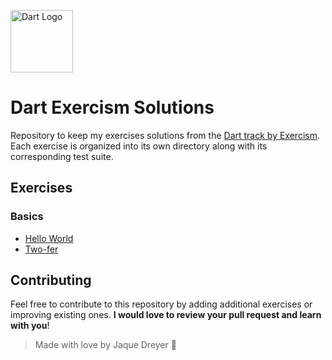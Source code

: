 <p align="left">
 <img alt="Dart Logo" width="100" img src="https://assets.exercism.org/tracks/dart.svg">      
</p>

# Dart Exercism Solutions

Repository to keep my exercises solutions from the [Dart track by Exercism](https://exercism.org/tracks/dart).
Each exercise is organized into its own directory along with its corresponding test suite.

## Exercises 

### Basics
- [Hello World](./hello-world)
- [Two-fer](./two-fer)


## Contributing
Feel free to contribute to this repository by adding additional exercises or improving existing ones. **I would love to review your pull request and learn with you**! 

> Made with love by Jaque Dreyer 🧡
